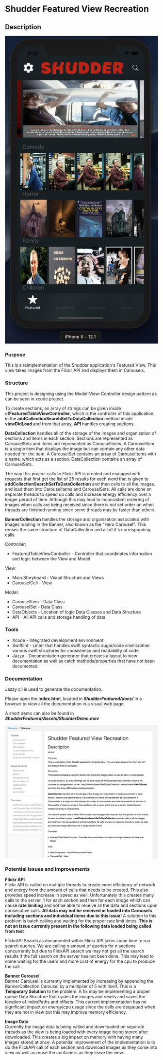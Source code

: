 # Shudder Featured View Recreation

## Description

![alt text](/Assets/view.png "Logo Title Text 1")

### Purpose

This is a reimplementation of the Shudder application's Featured View.  This view takes images from the Flickr API and displays them in Carousels.

### Structure
This project is designing using the Model-View-Controller design pattern as can be seen in xcode project.

To create sections, an array of strings can be given inside of**FeaturedTableViewController**, which is the controller of this application, in the **addCollectionSearchSetToDataCollection** method inside **viewDidLoad** and from that array, **API** handles creating sections.  

**DataCollection** handles all of the storage of the images and organization of sections and items in each section.  Sections are represented as CarouselSets and items are represented as CarouselItems.  A CarouselItem is a single item that displays the image but can contain any other data needed for the item.  A CarouselSet contains an array of CarouselItems with a name, which acts as a section. DataCollection contains an array of CarouselSets.


The way this project calls to Flickr API is created and managed with requests that first get the list of 25 results for each *word* that is given to **addCollectionSearchSetToDataCollection** and then calls to all the images. and load them into CarouselItems and CarouselSets.  All calls are done on separate threads to speed up calls and increase energy efficiency over a longer period of time.  Although this may lead to inconsistent ordering of images when calls are being received since there is not set order on when threads are finished running since some threads may be faster than others.

**BannerCollection** handles the storage and organization associated with images loading in the Banner, also known as the "Hero Carousel".  This reuses the same structure of DataCollection and all of it's corresponding calls.

Controller:
* FeaturedTableViewController - Controller that coordinates information and logic between the View and Model

View:
* Main.Storyboard - Visual Structure and Views
* CarouselCell - View

Model:
* CarouselItem - Data Class
* CarouselSet - Data Class
* DataObjects - Location of logic Data Classes and Data Structure
* API - All API calls and storage handling of data

### Tools
* Xcode - Integrated development environment
* Swiftlint - Linter that handles swift syntactic sugar/code smells/other various swift structures for consistency and readability of code
* Jazzy - Documentation generator that creates a layout to view documentation as well as catch methods/properties that have not been documented.

### Documentation
Jazzy cli is used to generate the documentation.

Please open the **index.html**, located in ***ShudderFeatured/docs/*** in a browser to view all the documentation in a visual web page.

A short demo can also be found in ***ShudderFeatured/Assets/ShudderDemo.mov***

![alt text](/Assets/documentation.png "Logo Title Text 1")

### Potential Issues and Improvements

**Flickr API** <br/>
Flickr API is called on multiple threads to create more efficiency of network and energy from the amount of calls that needs to be created.  This also provides speed increase in speed as well.  Unfortunately this creates many calls to the server, 1 for each *section* and then for each *image* which can cause **rate limiting** and not be able to receive all the data and sections upon consecutive calls.  **All data may not be received or loaded into Carousels including sections and individual items due to this issue!** A solution to this problem is batch calling and waiting for the proper rate limit times.  **This is not an issue currently present in the following data loaded being called from test**

FlickrAPI Search as documented within Flickr API takes some time to run search queries.  We are calling n amount of queries for n sections concurrently but due to FlickAPI search we may not get all the search results if the full search on the server has not been done.  This may lead to some waiting for the users and more cost of energy for the cpu to produce the call.

**Banner Carousel** <br/>
Banner Carousel is currently implemented by increasing by appending the BannerCollection Carousel by a multiplier of 5 with itself.  This is a **Temporary Solution** to the problem. A fix may be implementing a proper queue Data Structure that cycles the images and resets and saves the location of indexPaths and offsets. This current implementation has no significant impact on energy/cpu usage since the cells are dequeued when they are not in view but this may improve memory efficiency.

**Image Data** <br/>
Currently the image data is being called and downloaded on separate threads as the view is being loaded with every image being stored after downloaded.  This creates a big impact on memory with having many images stored at once.  A potential improvement of the implementation is to do the FlickAPI call of each section and download images as they come into view as well as reuse the containers as they leave the view.
